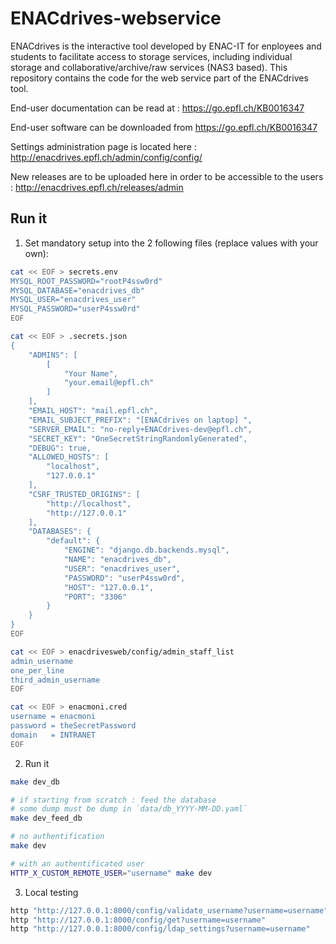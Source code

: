 # ENACdrives-webservice

ENACdrives is the interactive tool developed by ENAC-IT for enployees and students to facilitate access to storage services, including individual storage and collaborative/archive/raw services (NAS3 based).
This repository contains the code for the web service part of the ENACdrives tool.

End-user documentation can be read at : https://go.epfl.ch/KB0016347

End-user software can be downloaded from https://go.epfl.ch/KB0016347

Settings administration page is located here : http://enacdrives.epfl.ch/admin/config/config/

New releases are to be uploaded here in order to be accessible to the users : http://enacdrives.epfl.ch/releases/admin

## Run it

1. Set mandatory setup into the 2 following files (replace values with your own):

```bash
cat << EOF > secrets.env
MYSQL_ROOT_PASSWORD="rootP4ssw0rd"
MYSQL_DATABASE="enacdrives_db"
MYSQL_USER="enacdrives_user"
MYSQL_PASSWORD="userP4ssw0rd"
EOF

cat << EOF > .secrets.json
{
    "ADMINS": [
        [
            "Your Name",
            "your.email@epfl.ch"
        ]
    ],
    "EMAIL_HOST": "mail.epfl.ch",
    "EMAIL_SUBJECT_PREFIX": "[ENACdrives on laptop] ",
    "SERVER_EMAIL": "no-reply+ENACdrives-dev@epfl.ch",
    "SECRET_KEY": "OneSecretStringRandomlyGenerated",
    "DEBUG": true,
    "ALLOWED_HOSTS": [
        "localhost",
        "127.0.0.1"
    ],
    "CSRF_TRUSTED_ORIGINS": [
        "http://localhost",
        "http://127.0.0.1"
    ],
    "DATABASES": {
        "default": {
            "ENGINE": "django.db.backends.mysql",
            "NAME": "enacdrives_db",
            "USER": "enacdrives_user",
            "PASSWORD": "userP4ssw0rd",
            "HOST": "127.0.0.1",
            "PORT": "3306"
        }
    }
}
EOF

cat << EOF > enacdrivesweb/config/admin_staff_list
admin_username
one_per_line
third_admin_username
EOF

cat << EOF > enacmoni.cred
username = enacmoni
password = theSecretPassword
domain   = INTRANET
EOF
```

2. Run it

```bash
make dev_db

# if starting from scratch : feed the database
# some dump must be dump in `data/db_YYYY-MM-DD.yaml`
make dev_feed_db

# no authentification
make dev

# with an authentificated user
HTTP_X_CUSTOM_REMOTE_USER="username" make dev
```

3. Local testing

```bash
http "http://127.0.0.1:8000/config/validate_username?username=username"
http "http://127.0.0.1:8000/config/get?username=username"
http "http://127.0.0.1:8000/config/ldap_settings?username=username"
```
